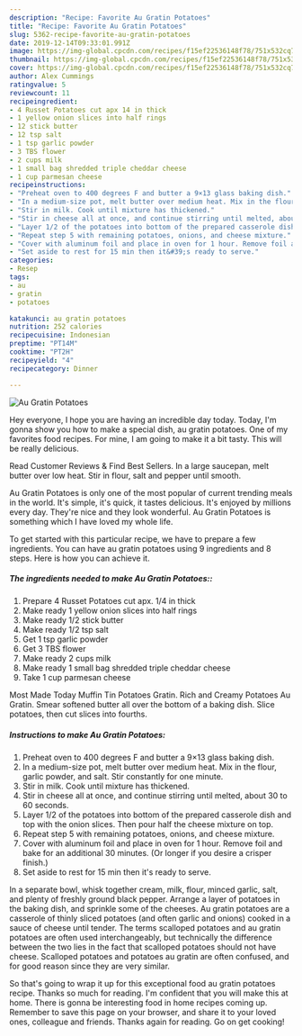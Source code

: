 ```yaml
---
description: "Recipe: Favorite Au Gratin Potatoes"
title: "Recipe: Favorite Au Gratin Potatoes"
slug: 5362-recipe-favorite-au-gratin-potatoes
date: 2019-12-14T09:33:01.991Z
image: https://img-global.cpcdn.com/recipes/f15ef22536148f78/751x532cq70/au-gratin-potatoes-recipe-main-photo.jpg
thumbnail: https://img-global.cpcdn.com/recipes/f15ef22536148f78/751x532cq70/au-gratin-potatoes-recipe-main-photo.jpg
cover: https://img-global.cpcdn.com/recipes/f15ef22536148f78/751x532cq70/au-gratin-potatoes-recipe-main-photo.jpg
author: Alex Cummings
ratingvalue: 5
reviewcount: 11
recipeingredient:
- 4 Russet Potatoes cut apx 14 in thick
- 1 yellow onion slices into half rings
- 12 stick butter
- 12 tsp salt
- 1 tsp garlic powder
- 3 TBS flower
- 2 cups milk
- 1 small bag shredded triple cheddar cheese
- 1 cup parmesan cheese
recipeinstructions:
- "Preheat oven to 400 degrees F and butter a 9×13 glass baking dish."
- "In a medium-size pot, melt butter over medium heat. Mix in the flour, garlic powder, and salt. Stir constantly for one minute."
- "Stir in milk. Cook until mixture has thickened."
- "Stir in cheese all at once, and continue stirring until melted, about 30 to 60 seconds."
- "Layer 1/2 of the potatoes into bottom of the prepared casserole dish and top with the onion slices. Then pour half the cheese mixture on top."
- "Repeat step 5 with remaining potatoes, onions, and cheese mixture."
- "Cover with aluminum foil and place in oven for 1 hour. Remove foil and bake for an additional 30 minutes. (Or longer if you desire a crisper finish.)"
- "Set aside to rest for 15 min then it&#39;s ready to serve."
categories:
- Resep
tags:
- au
- gratin
- potatoes

katakunci: au gratin potatoes
nutrition: 252 calories
recipecuisine: Indonesian
preptime: "PT14M"
cooktime: "PT2H"
recipeyield: "4"
recipecategory: Dinner

---
```



![Au Gratin Potatoes](https://img-global.cpcdn.com/recipes/f15ef22536148f78/751x532cq70/au-gratin-potatoes-recipe-main-photo.jpg)

Hey everyone, I hope you are having an incredible day today. Today, I'm gonna show you how to make a special dish, au gratin potatoes. One of my favorites food recipes. For mine, I am going to make it a bit tasty. This will be really delicious.

Read Customer Reviews &amp; Find Best Sellers. In a large saucepan, melt butter over low heat. Stir in flour, salt and pepper until smooth.

Au Gratin Potatoes is only one of the most popular of current trending meals in the world. It's simple, it's quick, it tastes delicious. It's enjoyed by millions every day. They're nice and they look wonderful. Au Gratin Potatoes is something which I have loved my whole life.


To get started with this particular recipe, we have to prepare a few ingredients. You can have au gratin potatoes using 9 ingredients and 8 steps. Here is how you can achieve it.

##### The ingredients needed to make Au Gratin Potatoes::

1. Prepare 4 Russet Potatoes cut apx. 1/4 in thick
1. Make ready 1 yellow onion slices into half rings
1. Make ready 1/2 stick butter
1. Make ready 1/2 tsp salt
1. Get 1 tsp garlic powder
1. Get 3 TBS flower
1. Make ready 2 cups milk
1. Make ready 1 small bag shredded triple cheddar cheese
1. Take 1 cup parmesan cheese


Most Made Today Muffin Tin Potatoes Gratin. Rich and Creamy Potatoes Au Gratin. Smear softened butter all over the bottom of a baking dish. Slice potatoes, then cut slices into fourths. 

##### Instructions to make Au Gratin Potatoes:

1. Preheat oven to 400 degrees F and butter a 9×13 glass baking dish.
1. In a medium-size pot, melt butter over medium heat. Mix in the flour, garlic powder, and salt. Stir constantly for one minute.
1. Stir in milk. Cook until mixture has thickened.
1. Stir in cheese all at once, and continue stirring until melted, about 30 to 60 seconds.
1. Layer 1/2 of the potatoes into bottom of the prepared casserole dish and top with the onion slices. Then pour half the cheese mixture on top.
1. Repeat step 5 with remaining potatoes, onions, and cheese mixture.
1. Cover with aluminum foil and place in oven for 1 hour. Remove foil and bake for an additional 30 minutes. (Or longer if you desire a crisper finish.)
1. Set aside to rest for 15 min then it&#39;s ready to serve.


In a separate bowl, whisk together cream, milk, flour, minced garlic, salt, and plenty of freshly ground black pepper. Arrange a layer of potatoes in the baking dish, and sprinkle some of the cheeses. Au gratin potatoes are a casserole of thinly sliced potatoes (and often garlic and onions) cooked in a sauce of cheese until tender. The terms scalloped potatoes and au gratin potatoes are often used interchangeably, but technically the difference between the two lies in the fact that scalloped potatoes should not have cheese. Scalloped potatoes and potatoes au gratin are often confused, and for good reason since they are very similar. 

So that's going to wrap it up for this exceptional food au gratin potatoes recipe. Thanks so much for reading. I'm confident that you will make this at home. There is gonna be interesting food in home recipes coming up. Remember to save this page on your browser, and share it to your loved ones, colleague and friends. Thanks again for reading. Go on get cooking!
